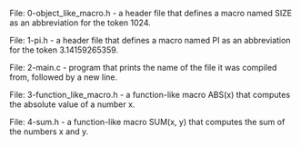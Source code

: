 File: 0-object_like_macro.h -  a header file that defines a macro named SIZE as an abbreviation for the token 1024.

File: 1-pi.h - a header file that defines a macro named PI as an abbreviation for the token 3.14159265359.

File: 2-main.c -  program that prints the name of the file it was compiled from, followed by a new line.

File: 3-function_like_macro.h - a function-like macro ABS(x) that computes the absolute value of a number x.

File: 4-sum.h - a function-like macro SUM(x, y) that computes the sum of the numbers x and y.

